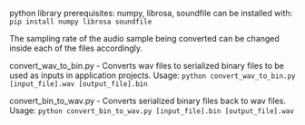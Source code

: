python library prerequisites: numpy, librosa, soundfile
can be installed with: `pip install numpy librosa soundfile`

The sampling rate of the audio sample being converted can be changed inside each of the files accordingly.

convert_wav_to_bin.py - Converts wav files to serialized binary files to be used as inputs in application projects.
Usage: `python convert_wav_to_bin.py [input_file].wav [output_file].bin`

convert_bin_to_wav.py - Converts serialized binary files back to wav files.
Usage: `python convert_bin_to_wav.py [input_file].bin [output_file].wav`
